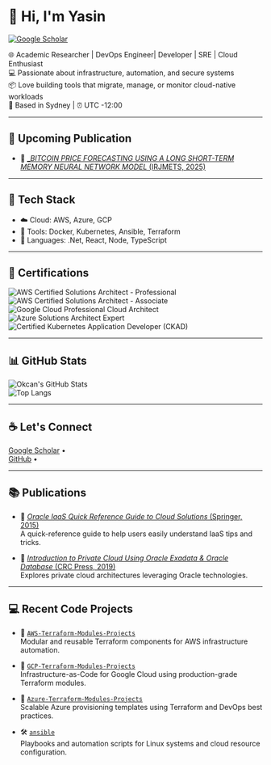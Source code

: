 # 👋 Hi, I'm Yasin 

[![Google Scholar](https://img.shields.io/badge/Google%20Scholar-Profile-blue?logo=google-scholar&logoColor=white)](https://scholar.google.com.tr/citations?user=fSFmXc8AAAAJ&hl=en)

🌐 Academic Researcher | DevOps Engineer| Developer | SRE | Cloud Enthusiast  
💻 Passionate about infrastructure, automation, and secure systems  
📦 Love building tools that migrate, manage, or monitor cloud-native workloads  
📍 Based in Sydney | ⏰ UTC -12:00

---
## 🔧 Upcoming Publication

- 📘 [_*BITCOIN PRICE FORECASTING USING A LONG SHORT-TERM MEMORY NEURAL NETWORK MODEL* (IRJMETS, 2025)](https://www.irjmets.com/upload_newfiles/irjmets70700045771/paper_file/irjmets70700045771.pdf)  

---

## 🔧 Tech Stack

- ☁️ Cloud: AWS, Azure, GCP  
- 🧰 Tools: Docker, Kubernetes, Ansible, Terraform  
- 💾 Languages: .Net, React, Node, TypeScript  


---

## 🏅 Certifications

<img src="https://img.shields.io/badge/AWS%20Certified-Solutions%20Architect%20Professional-brightgreen?logo=amazonaws&logoColor=white" alt="AWS Certified Solutions Architect - Professional" />
<br>
<img src="https://img.shields.io/badge/AWS%20Certified-Solutions%20Architect%20Associate-orange?logo=amazonaws&logoColor=white" alt="AWS Certified Solutions Architect - Associate" />
<br>
<img src="https://img.shields.io/badge/Google%20Cloud-Professional%20Cloud%20Architect-blue?logo=googlecloud&logoColor=white" alt="Google Cloud Professional Cloud Architect" />
<br>
<img src="https://img.shields.io/badge/Microsoft%20Azure-Solutions%20Architect%20Expert-0078D4?logo=microsoftazure&logoColor=white" alt="Azure Solutions Architect Expert" />
<br>
<img src="https://img.shields.io/badge/Linux%20Foundation-CKAD%20Certified%20Developer-326CE5?logo=linuxfoundation&logoColor=white" alt="Certified Kubernetes Application Developer (CKAD)" />

---

## 📊 GitHub Stats

![Okcan's GitHub Stats](https://github-readme-stats.vercel.app/api?username=okcan&show_icons=true&theme=default)  
![Top Langs](https://github-readme-stats.vercel.app/api/top-langs/?username=okcan&layout=compact)

---

## ☕ Let's Connect

[Google Scholar](https://scholar.google.com.tr/citations?user=fSFmXc8AAAAJ&hl=en) •  
[GitHub](https://github.com/okcan) •  


---

## 📚 Publications

- 📘 [*Oracle IaaS Quick Reference Guide to Cloud Solutions* (Springer, 2015)](https://link.springer.com/book/10.1007/978-1-4842-2832-6)  
  A quick-reference guide to help users easily understand IaaS tips and tricks.

- 📘 [*Introduction to Private Cloud Using Oracle Exadata & Oracle Database* (CRC Press, 2019)](https://www.taylorfrancis.com/books/mono/10.1201/9780429020902/introduction-private-cloud-using-oracle-exadata-oracle-database-okcan-yasin-saygili)  
  Explores private cloud architectures leveraging Oracle technologies.

---

## 💻 Recent Code Projects

- 🔧 [`AWS-Terraform-Modules-Projects`](https://github.com/okcan/AWS-Terraform-Modules-Projects)  
  Modular and reusable Terraform components for AWS infrastructure automation.

- 🔧 [`GCP-Terraform-Modules-Projects`](https://github.com/okcan/GCP-Terraform-Modules-Projects)  
  Infrastructure-as-Code for Google Cloud using production-grade Terraform modules.

- 🔧 [`Azure-Terraform-Modules-Projects`](https://github.com/okcan/Azure-Terraform-Modules-Projects)  
  Scalable Azure provisioning templates using Terraform and DevOps best practices.

- 🛠️ [`ansible`](https://github.com/okcan/ansible)  
  Playbooks and automation scripts for Linux systems and cloud resource configuration.
